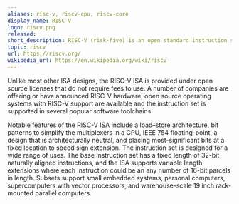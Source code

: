 ```yaml
---
aliases: risc-v, riscv-cpu, riscv-core
display_name: RISC-V
logo: riscv.png
released: 
short_description: RISC-V (risk-five) is an open standard instruction set architecture (ISA) based on reduced instruction set computer (RISC).
topic: riscv
url: https://riscv.org/
wikipedia_url: https://en.wikipedia.org/wiki/riscv
---
```

Unlike most other ISA designs, the RISC-V ISA is provided under open source licenses that do not require fees to use. A number of companies are offering or have announced RISC-V hardware, open source operating systems with RISC-V support are available and the instruction set is supported in several popular software toolchains.


Notable features of the RISC-V ISA include a load–store architecture, bit patterns to simplify the multiplexers in a CPU, IEEE 754 floating-point, a design that is architecturally neutral, and placing most-significant bits at a fixed location to speed sign extension. The instruction set is designed for a wide range of uses. The base instruction set has a fixed length of 32-bit naturally aligned instructions, and the ISA supports variable length extensions where each instruction could be an any number of 16-bit parcels in length. Subsets support small embedded systems, personal computers, supercomputers with vector processors, and warehouse-scale 19 inch rack-mounted parallel computers. 

